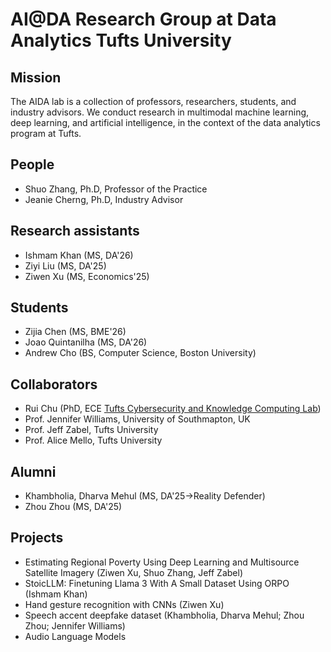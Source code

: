 # AI@DA Research Group at Data Analytics Tufts University

## Mission
The AIDA lab is a collection of professors, researchers, students, and industry advisors. We conduct research in multimodal machine learning, deep learning, and artificial intelligence, in the context of the data analytics program at Tufts. 

## People
- Shuo Zhang, Ph.D, Professor of the Practice
- Jeanie Cherng, Ph.D, Industry Advisor

## Research assistants
- Ishmam Khan (MS, DA'26)
- Ziyi Liu (MS, DA'25)
- Ziwen Xu (MS, Economics'25)

## Students
- Zijia Chen (MS, BME'26)
- Joao Quintanilha (MS, DA'26)
- Andrew Cho (BS, Computer Science, Boston University)

## Collaborators
- Rui Chu (PhD, ECE [Tufts Cybersecurity and Knowledge Computing Lab](https://laogroup.ece.tufts.edu/team/))
- Prof. Jennifer Williams, University of Southmapton, UK
- Prof. Jeff Zabel, Tufts University
- Prof. Alice Mello, Tufts University

## Alumni
- Khambholia, Dharva Mehul (MS, DA'25->Reality Defender)
- Zhou Zhou (MS, DA'25)

## Projects
- Estimating Regional Poverty Using Deep Learning and Multisource 
Satellite Imagery (Ziwen Xu, Shuo Zhang, Jeff Zabel)
- StoicLLM: Finetuning Llama 3 With A Small Dataset Using ORPO (Ishmam Khan)
- Hand gesture recognition with CNNs (Ziwen Xu)
- Speech accent deepfake dataset (Khambholia, Dharva Mehul; Zhou Zhou; Jennifer Williams) 
- Audio Language Models
  


